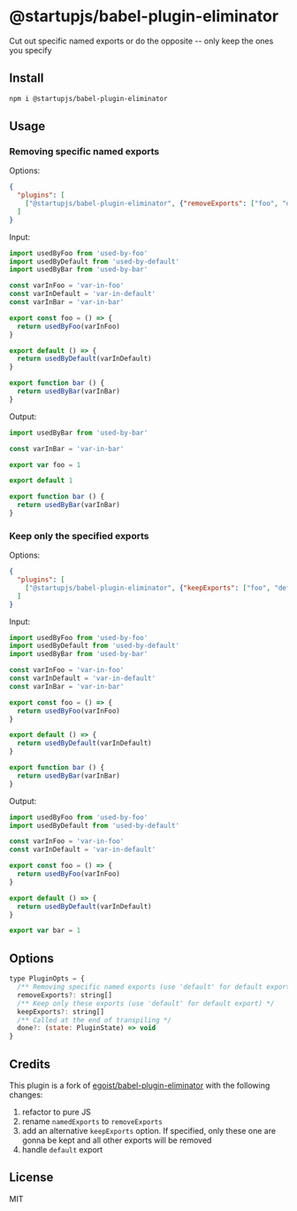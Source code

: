 # @startupjs/babel-plugin-eliminator

Cut out specific named exports or do the opposite -- only keep the ones you specify

## Install

```bash
npm i @startupjs/babel-plugin-eliminator
```

## Usage

### Removing specific named exports

Options:

```json
{
  "plugins": [
    ["@startupjs/babel-plugin-eliminator", {"removeExports": ["foo", "default"]}]
  ]
}
```

Input:

```js
import usedByFoo from 'used-by-foo'
import usedByDefault from 'used-by-default'
import usedByBar from 'used-by-bar'

const varInFoo = 'var-in-foo'
const varInDefault = 'var-in-default'
const varInBar = 'var-in-bar'

export const foo = () => {
  return usedByFoo(varInFoo)
}

export default () => {
  return usedByDefault(varInDefault)
}

export function bar () {
  return usedByBar(varInBar)
}
```

Output:

```js
import usedByBar from 'used-by-bar'

const varInBar = 'var-in-bar'

export var foo = 1

export default 1

export function bar () {
  return usedByBar(varInBar)
}
```

### Keep only the specified exports

Options:

```json
{
  "plugins": [
    ["@startupjs/babel-plugin-eliminator", {"keepExports": ["foo", "default"]}]
  ]
}
```

Input:

```js
import usedByFoo from 'used-by-foo'
import usedByDefault from 'used-by-default'
import usedByBar from 'used-by-bar'

const varInFoo = 'var-in-foo'
const varInDefault = 'var-in-default'
const varInBar = 'var-in-bar'

export const foo = () => {
  return usedByFoo(varInFoo)
}

export default () => {
  return usedByDefault(varInDefault)
}

export function bar () {
  return usedByBar(varInBar)
}
```

Output:

```js
import usedByFoo from 'used-by-foo'
import usedByDefault from 'used-by-default'

const varInFoo = 'var-in-foo'
const varInDefault = 'var-in-default'

export const foo = () => {
  return usedByFoo(varInFoo)
}

export default () => {
  return usedByDefault(varInDefault)
}

export var bar = 1
```

## Options

```js
type PluginOpts = {
  /** Removing specific named exports (use 'default' for default export) */
  removeExports?: string[]
  /** Keep only these exports (use 'default' for default export) */
  keepExports?: string[]
  /** Called at the end of transpiling */
  done?: (state: PluginState) => void
}
```

## Credits

This plugin is a fork of [egoist/babel-plugin-eliminator](https://github.com/egoist/babel-plugin-eliminator) with the following changes:

1. refactor to pure JS
2. rename `namedExports` to `removeExports`
3. add an alternative `keepExports` option. If specified, only these one are gonna be kept and all other exports will be removed
4. handle `default` export

## License

MIT
